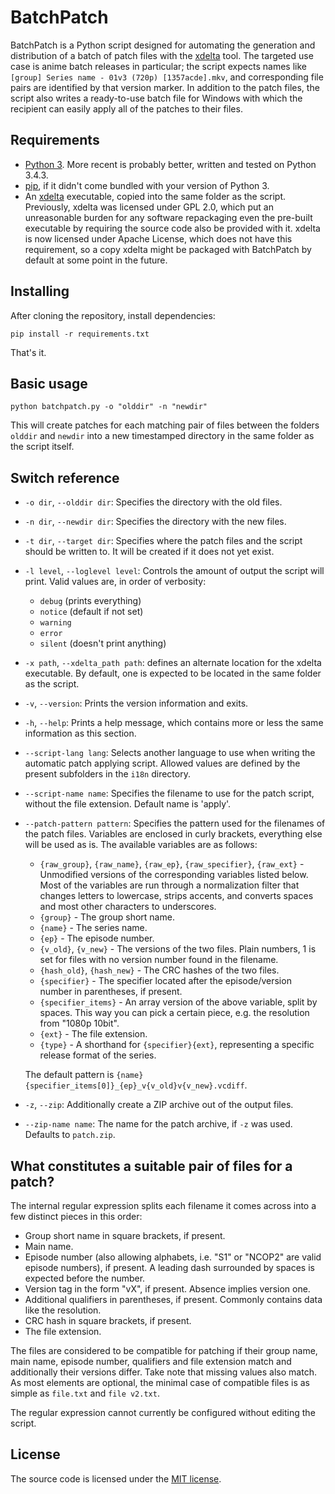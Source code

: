 BatchPatch
==========

BatchPatch is a Python script designed for automating the generation and distribution of a batch of patch files with
the [xdelta](https://github.com/jmacd/xdelta) tool. The targeted use case is anime batch releases in particular; the
script expects names like `[group] Series name - 01v3 (720p) [1357acde].mkv`, and corresponding file pairs are
identified by that version marker. In addition to the patch files, the script also writes a ready-to-use batch file
for Windows with which the recipient can easily apply all of the patches to their files.

## Requirements

*   [Python 3](https://www.python.org/downloads/). More recent is probably better, written and tested on Python 3.4.3.
*   [pip](https://pip.pypa.io/en/latest/installing.html), if it didn't come bundled with your version of Python 3.
*   An [xdelta](https://github.com/jmacd/xdelta) executable, copied into the same folder as the script.
    Previously, xdelta was licensed under GPL 2.0, which put an unreasonable burden for any software repackaging even
    the pre-built executable by requiring the source code also be provided with it. xdelta is now licensed under
    Apache License, which does not have this requirement, so a copy xdelta might be packaged with BatchPatch by default
    at some point in the future.

## Installing
After cloning the repository, install dependencies:

```pip install -r requirements.txt```

That's it.

## Basic usage
```python batchpatch.py -o "olddir" -n "newdir"```

This will create patches for each matching pair of files between the folders `olddir` and `newdir` into a new 
timestamped directory in the same folder as the script itself.

## Switch reference
*   `-o dir`, `--olddir dir`: Specifies the directory with the old files.
*   `-n dir`, `--newdir dir`: Specifies the directory with the new files.
*   `-t dir`, `--target dir`: Specifies where the patch files and the script should be written to. It will be created
    if it does not yet exist.
*   `-l level`, `--loglevel level`: Controls the amount of output the script will print.
    Valid values are, in order of verbosity:
    * `debug` (prints everything)
    * `notice` (default if not set)
    * `warning`
    * `error`
    * `silent` (doesn't print anything)
*   `-x path`, `--xdelta_path path`: defines an alternate location for the xdelta executable. By default, one is
    expected to be located in the same folder as the script.
*   `-v`, `--version`: Prints the version information and exits.
*   `-h`, `--help`: Prints a help message, which contains more or less the same information as this section.
*   `--script-lang lang`: Selects another language to use when writing the automatic patch applying script.
    Allowed values are defined by the present subfolders in the `i18n` directory.
*   `--script-name name`: Specifies the filename to use for the patch script, without the file extension.
    Default name is 'apply'.
*   `--patch-pattern pattern`: Specifies the pattern used for the filenames of the patch files. Variables are enclosed
    in curly brackets, everything else will be used as is. The available variables are as follows:
    * `{raw_group}`, `{raw_name}`, `{raw_ep}`, `{raw_specifier}`, `{raw_ext}` - Unmodified versions of the
      corresponding variables listed below. Most of the variables are run through a normalization filter that
      changes letters to lowercase, strips accents, and converts spaces and most other characters to underscores.
    * `{group}` - The group short name.
    * `{name}` - The series name.
    * `{ep}` - The episode number.
    * `{v_old}`, `{v_new}` - The versions of the two files. Plain numbers, 1 is set for files with no version number
      found in the filename.
    * `{hash_old}`, `{hash_new}` - The CRC hashes of the two files.
    * `{specifier}` - The specifier located after the episode/version number in parentheses, if present.
    * `{specifier_items}` - An array version of the above variable, split by spaces. This way you can pick a certain
      piece, e.g. the resolution from "1080p 10bit".
    * `{ext}` - The file extension.
    * `{type}` - A shorthand for `{specifier}{ext}`, representing a specific release format of the series.
    
    The default pattern is `{name}{specifier_items[0]}_{ep}_v{v_old}v{v_new}.vcdiff`.
*   `-z`, `--zip`: Additionally create a ZIP archive out of the output files.
*   `--zip-name name`: The name for the patch archive, if `-z` was used. Defaults to `patch.zip`.

## What constitutes a suitable pair of files for a patch?
The internal regular expression splits each filename it comes across into a few distinct pieces in this order:

*   Group short name in square brackets, if present.
*   Main name.
*   Episode number (also allowing alphabets, i.e. "S1" or "NCOP2" are valid episode numbers), if present. A leading dash
    surrounded by spaces is expected before the number.
*   Version tag in the form "vX", if present. Absence implies version one.
*   Additional qualifiers in parentheses, if present. Commonly contains data like the resolution.
*   CRC hash in square brackets, if present.
*   The file extension.

The files are considered to be compatible for patching if their group name, main name, episode number, qualifiers and
file extension match and additionally their versions differ. Take note that missing values also match. As most elements
are optional, the minimal case of compatible files is as simple as `file.txt` and `file v2.txt`.

The regular expression cannot currently be configured without editing the script.

## License
The source code is licensed under the [MIT license](http://opensource.org/licenses/MIT).
